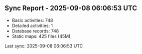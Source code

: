 ## Sync Report - 2025-09-08 06:06:53 UTC

- Basic activities: 748
- Detailed activities: 1
- Database records: 748
- Static maps: 425 files (45M)

Last sync: 2025-09-08 06:06:53 UTC
